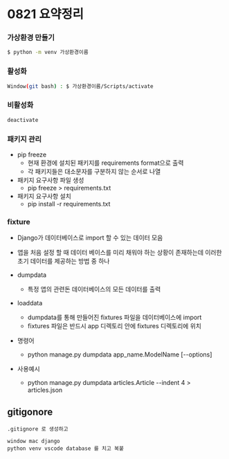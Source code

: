 # 0821 요약정리



### 가상환경 만들기

```bash
$ python -m venv 가상환경이름
```

### 활성화

```bash
Window(git bash) : $ 가상환경이름/Scripts/activate
```

### 비활성화

```bash
deactivate
```



### 패키지 관리

* pip freeze
  * 현재 환경에 설치된 패키지를 requirements format으로 출력
  * 각 패키지들은 대소문자를 구분하지 않는 순서로 나열
* 패키지 요구사항 파일 생성
  * pip freeze > requirements.txt
* 패키지 요구사항 설치
  * pip install -r requirements.txt



### fixture

* Django가 데이터베이스로 import 할 수 있는 데이터 모음
* 앱을 처음 설정 할 때 데이터 베이스를 미리 채워야 하는 상황이 존재하는데 이러한 초기 데이터를 제공하는 방법 중 하나



* dumpdata
  * 특정 앱의 관련돈 데이터베이스의 모든 데이터를 출력



* loaddata
  * dumpdata를 통해 만들어진 fixtures 파일을 데이터베이스에 import
  * fixtures 파일은 반드시 app 디렉토리 안에 fixtures 디렉토리에 위치



* 명령어
  * python manage.py dumpdata app_name.ModelName [--options]
* 사용예시
  * python manage.py dumpdata articles.Article --indent 4 > articles.json



## gitigonore

```
.gitignore 로 생성하고

window mac django
python venv vscode database 를 치고 복붙
```

